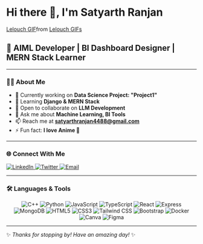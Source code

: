 <!-- Profile README for Satyarth Ranjan -->
# Hi there 👋, I'm Satyarth Ranjan

<div class="tenor-gif-embed" data-postid="10400991459934247247" data-share-method="host" data-aspect-ratio="1" data-width="100%"><a href="https://tenor.com/view/lelouch-gif-10400991459934247247">Lelouch GIF</a>from <a href="https://tenor.com/search/lelouch-gifs">Lelouch GIFs</a></div> <script type="text/javascript" async src="https://tenor.com/embed.js"></script>

## 🚀 AIML Developer | BI Dashboard Designer | MERN Stack Learner

---

### 👨‍💻 About Me

- 🔭 Currently working on **Data Science Project: "Project1"**
- 🌱 Learning **Django & MERN Stack**
- 🤝 Open to collaborate on **LLM Development**
- 💬 Ask me about **Machine Learning, BI Tools**
- 📫 Reach me at **[satyarthranjan4488@gmail.com](mailto:satyarthranjan4488@gmail.com)**
- ⚡ Fun fact: **I love Anime 🎌**

---

### 🌐 Connect With Me

<p align="left">
  <a href="https://www.linkedin.com/in/satyarth-ranjan-9122harsh054488/" target="blank">
    <img src="https://img.shields.io/badge/LinkedIn-Connect-blue?logo=linkedin&style=for-the-badge" alt="LinkedIn"/>
  </a>
  <a href="https://twitter.com/satyarthranjan" target="blank">
    <img src="https://img.shields.io/badge/Twitter-Follow-blue?logo=twitter&style=for-the-badge" alt="Twitter"/>
  </a>
  <a href="mailto:satyarthranjan4488@gmail.com" target="blank">
    <img src="https://img.shields.io/badge/Email-Contact-red?logo=gmail&style=for-the-badge" alt="Email"/>
  </a>
</p>

---

### 🛠️ Languages & Tools

<p align="center">
  <img src="https://img.shields.io/badge/C++-%2300599C.svg?style=plastic&logo=c%2B%2B&logoColor=white" alt="C++" />
  <img src="https://img.shields.io/badge/Python-%233776AB.svg?style=plastic&logo=python&logoColor=white" alt="Python" />
  <img src="https://img.shields.io/badge/JavaScript-%23323330.svg?style=plastic&logo=javascript&logoColor=%23F7DF1E" alt="JavaScript" />
  <img src="https://img.shields.io/badge/TypeScript-%23007ACC.svg?style=plastic&logo=typescript&logoColor=white" alt="TypeScript" />
  <img src="https://img.shields.io/badge/React-%2320232a.svg?style=plastic&logo=react&logoColor=%2361DAFB" alt="React" />
  <img src="https://img.shields.io/badge/Express.js-%23404d59.svg?style=plastic&logo=express&logoColor=white" alt="Express" />
  <img src="https://img.shields.io/badge/MongoDB-%234ea94b.svg?style=plastic&logo=mongodb&logoColor=white" alt="MongoDB" />
  <img src="https://img.shields.io/badge/HTML5-%23E34F26.svg?style=plastic&logo=html5&logoColor=white" alt="HTML5" />
  <img src="https://img.shields.io/badge/CSS3-%231572B6.svg?style=plastic&logo=css3&logoColor=white" alt="CSS3" />
  <img src="https://img.shields.io/badge/Tailwind_CSS-%2338B2E8.svg?style=plastic&logo=tailwind-css&logoColor=white" alt="Tailwind CSS" />
  <img src="https://img.shields.io/badge/Bootstrap-%23563D7C.svg?style=plastic&logo=bootstrap&logoColor=white" alt="Bootstrap" />
  <img src="https://img.shields.io/badge/Docker-%230db7ed.svg?style=plastic&logo=docker&logoColor=white" alt="Docker" />
  <img src="https://img.shields.io/badge/Canva-%2300C4CC.svg?style=plastic&logo=canva&logoColor=white" alt="Canva" />
  <img src="https://img.shields.io/badge/Figma-%2300B4CC.svg?style=plastic&logo=figma&logoColor=white" alt="Figma" />
</p>

---

✨ *Thanks for stopping by! Have an amazing day!* ✨

